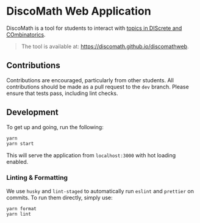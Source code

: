 # DiscoMath Web Application

DiscoMath is a tool for students to interact with
[topics in DIScrete and COmbinatorics](https://en.wikipedia.org/wiki/Discrete_mathematics#Topics_in_discrete_mathematics).

> The tool is available at: <https://discomath.github.io/discomathweb>.

## Contributions

Contributions are encouraged, particularly from other students. All
contributions should be made as a pull request to the `dev` branch. Please
ensure that tests pass, including lint checks.

## Development

To get up and going, run the following:

```bash
yarn
yarn start
```

This will serve the application from `localhost:3000` with hot loading enabled.

### Linting & Formatting

We use `husky` and `lint-staged` to automatically run `eslint` and `prettier` on
commits. To run them directly, simply use:

```bash
yarn format
yarn lint
```
